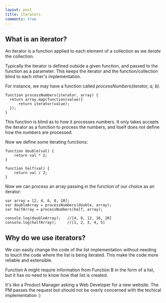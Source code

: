 ```yaml
---
layout: post
title: Iterators
comments: true
---
```


## What is an iterator?
An iterator is a function applied to each element of a collection as we *iterate* the collection.

Typically the iterator is defined outside a given function, and passed to the function as a parameter. This keeps the iterator and the function/collection blind to each other's implementation.

For instance, we may have a function called *processNumbers(iterator, a, b)*.

```
function processNumbers(iterator, array) {
  return array.map(function(value){
      return iterator(value);
  });
}
```

This function is blind as to how it processes numbers. It only takes accepts the iterator as a function to process the numbers, and itself does not define how the numbers are processed.

Now we define some iterating functions:

```
function double(val) {
    return val * 2;
}

function half(val) {
    return val / 2;
}
```

Now we can process an array passing in the function of our choice as an iterator:

```
var array = [2, 4, 6, 8, 10];
var doubleArray = processNumbers(double, array);
var halfArray = processNumbers(half, array);

console.log(doubleArray);   //[4, 8, 12, 16, 20]
console.log(halfArray);     //[1, 2, 3, 4, 5]
```

## Why do we use iterators?

We can easily change the code of the list implementation without needing to touch the code where the list is being iterated. This make the code more reliable and extensible.

Function A might require information from Function B in the form of a list, but it has no need to know how that list is created. 

It's like a Product Manager asking a Web Developer for a new website. The PM passes the request but should not be overly concerned with the techical implementation :)